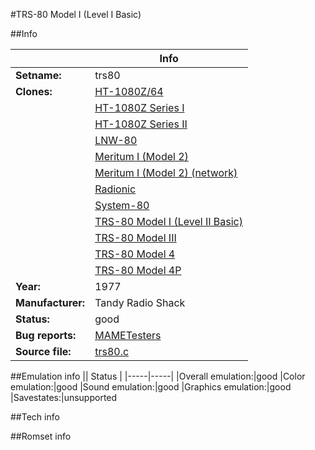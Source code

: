 #TRS-80 Model I (Level I Basic)

##Info

||Info|
|-----|-----|
|**Setname:**|trs80
|**Clones:**|[HT-1080Z/64](ht108064.md)
||[HT-1080Z Series I](ht1080z.md)
||[HT-1080Z Series II](ht1080z2.md)
||[LNW-80](lnw80.md)
||[Meritum I (Model 2)](meritum.md)
||[Meritum I (Model 2) (network)](meritum_net.md)
||[Radionic](radionic.md)
||[System-80](sys80.md)
||[TRS-80 Model I (Level II Basic)](trs80l2.md)
||[TRS-80 Model III](trs80m3.md)
||[TRS-80 Model 4](trs80m4.md)
||[TRS-80 Model 4P](trs80m4p.md)
|**Year:**|1977
|**Manufacturer:**|Tandy Radio Shack
|**Status:**|good
|**Bug reports:**|[MAMETesters](http://mametesters.org/view_all_set.php?type=1&temporary=y&search=trs80.c)
|**Source file:**|[trs80.c](https://github.com/mamedev/mame/blob/master/src/mess/drivers/trs80.c)

##Emulation info
|| Status |
|-----|-----|
|Overall emulation:|good
|Color emulation:|good
|Sound emulation:|good
|Graphics emulation:|good
|Savestates:|unsupported

##Tech info

##Romset info

<!--- START OF EDITED COMMENT DO NOT TOUCH TEXT ABOVE-->
